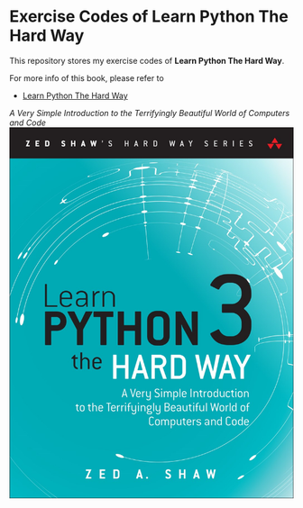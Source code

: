 # Exercise Codes of Learn Python The Hard Way
This repository stores my exercise codes of **Learn Python The Hard Way**.

For more info of this book, please refer to
-   [Learn Python The Hard Way](https://learnpythonthehardway.org/python3/)

*A Very Simple Introduction to the Terrifyingly Beautiful World of Computers and Code*
![cover](/img/cover.jpg)

